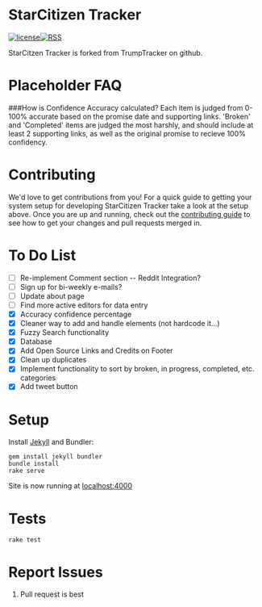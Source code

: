 # StarCitizen Tracker

[![license](https://img.shields.io/github/license/TrumpTracker/trumptracker.github.io.svg?style=flat-square)](https://github.com/TrumpTracker/trumptracker.github.io/blob/master/LICENSE.md)[![RSS](https://img.shields.io/badge/RSS-v2.0-brightgreen.svg?style=flat-square)](https://luithollander.nl/trumptracker/rss.php)

StarCitzen Tracker is forked from TrumpTracker on github.

# Placeholder FAQ
###How is Confidence Accuracy calculated?
Each item is judged from 0-100% accurate based on the promise date and supporting links. 'Broken' and 'Completed' items are judged the most harshly, and should include at least 2 supporting links, as well as the original promise to recieve 100% confidency.

# Contributing

We'd love to get contributions from you! For a quick guide to getting your system setup for developing StarCitizen Tracker take a look at the setup above. Once you are up and running, check out the [contributing guide](.github/PULL_REQUEST_TEMPLATE.md) to see how to get your changes and pull requests merged in.

# To Do List
- [ ] Re-implement Comment section -- Reddit Integration?
- [ ] Sign up for bi-weekly e-mails?
- [ ] Update about page
- [ ] Find more active editors for data entry
- [x] Accuracy confidence percentage
- [x] Cleaner way to add and handle elements (not hardcode it...)
- [x] Fuzzy Search functionality
- [x] Database
- [x] Add Open Source Links and Credits on Footer
- [x] Clean up duplicates
- [x] Implement functionality to sort by broken, in progress, completed, etc. categories
- [x] Add tweet button

# Setup

Install [Jekyll](https://jekyllrb.com/) and Bundler:

    gem install jekyll bundler
    bundle install
    rake serve

Site is now running at [localhost:4000](http://localhost:4000)

# Tests

    rake test

# Report Issues
1. Pull request is best
